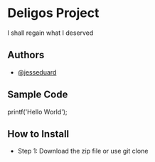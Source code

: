 # Deligos Project
I shall regain what I deserved
## Authors
* [@jesseduard](https://github.com/jesseduard/ipt101b_deligos.git)
## Sample Code
printf('Hello World');
## How to Install
* Step 1: Download the zip file or use git clone

